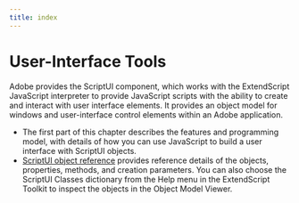 ```yaml
---
title: index
---
```


# User-Interface Tools

Adobe provides the ScriptUI component, which works with the ExtendScript JavaScript interpreter to provide JavaScript scripts with the ability to create and interact with user interface elements. It provides an object model for windows and user-interface control elements within an Adobe application.

- The first part of this chapter describes the features and programming model, with details of how you can use JavaScript to build a user interface with ScriptUI objects.
- [ScriptUI object reference](../scriptui-object-reference) provides reference details of the objects, properties, methods, and creation parameters. You can also choose the ScriptUI Classes dictionary from the Help menu in the ExtendScript Toolkit to inspect the objects in the Object Model Viewer.

